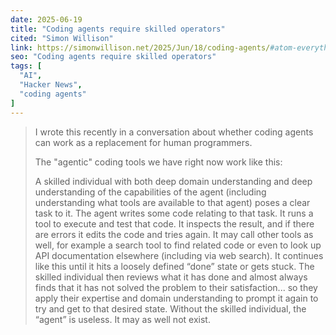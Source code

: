 ```yaml
---
date: 2025-06-19
title: "Coding agents require skilled operators"
cited: "Simon Willison"
link: https://simonwillison.net/2025/Jun/18/coding-agents/#atom-everything
seo: "Coding agents require skilled operators"
tags: [
  "AI",
  "Hacker News",
  "coding agents"
]
---
```


> I wrote this recently in a conversation about whether coding agents can work as a replacement for human programmers.
>
> The "agentic" coding tools we have right now work like this:
>
> A skilled individual with both deep domain understanding and deep understanding of the capabilities of the agent (including understanding what tools are available to that agent) poses a clear task to it.
> The agent writes some code relating to that task. It runs a tool to execute and test that code. It inspects the result, and if there are errors it edits the code and tries again.
> It may call other tools as well, for example a search tool to find related code or even to look up API documentation elsewhere (including via web search).
> It continues like this until it hits a loosely defined “done” state or gets stuck.
> The skilled individual then reviews what it has done and almost always finds that it has not solved the problem to their satisfaction... so they apply their expertise and domain understanding to prompt it again to try and get to that desired state.
> Without the skilled individual, the “agent” is useless. It may as well not exist.
